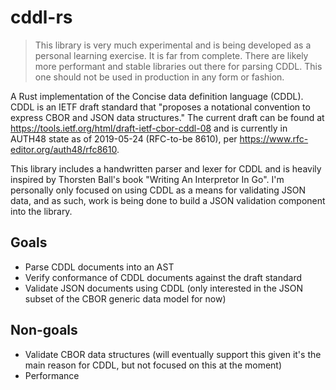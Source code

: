 # cddl-rs

> This library is very much experimental and is being developed as a personal learning exercise. It is far from complete. There are likely more performant and stable libraries out there for parsing CDDL. This one should not be used in production in any form or fashion.

A Rust implementation of the Concise data definition language (CDDL). CDDL is an IETF draft standard that "proposes a notational convention to express CBOR and JSON data structures." The current draft can be found at https://tools.ietf.org/html/draft-ietf-cbor-cddl-08 and is currently in AUTH48 state as of 2019-05-24 (RFC-to-be 8610), per https://www.rfc-editor.org/auth48/rfc8610.

This library includes a handwritten parser and lexer for CDDL and is heavily inspired by Thorsten Ball's book "Writing An Interpretor In Go". I'm personally only focused on using CDDL as a means for validating JSON data, and as such, work is being done to build a JSON validation component into the library.

## Goals

- Parse CDDL documents into an AST
- Verify conformance of CDDL documents against the draft standard
- Validate JSON documents using CDDL (only interested in the JSON subset of the CBOR generic data model for now)

## Non-goals

- Validate CBOR data structures (will eventually support this given it's the main reason for CDDL, but not focused on this at the moment)
- Performance

